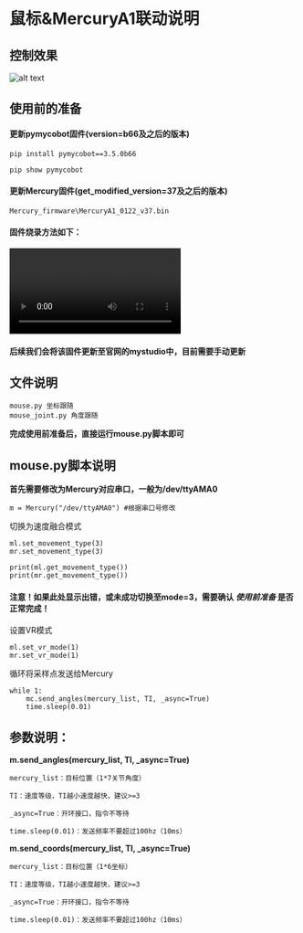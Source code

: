 # 鼠标&MercuryA1联动说明

## 控制效果
![alt text](../resource\mouse.gif)

## 使用前的准备

#### 更新pymycobot固件(version=b66及之后的版本)

	pip install pymycobot==3.5.0b66

	pip show pymycobot


#### 更新Mercury固件(get_modified_version=37及之后的版本)

	Mercury_firmware\MercuryA1_0122_v37.bin

#### 固件烧录方法如下：

<video controls src="../resource/MercuryA1固件烧录方法.mp4" title=""></video>

#### 后续我们会将该固件更新至官网的mystudio中，目前需要手动更新

## 文件说明

	mouse.py 坐标跟随
	mouse_joint.py 角度跟随

**完成使用前准备后，直接运行mouse.py脚本即可**

## mouse.py脚本说明

**首先需要修改为Mercury对应串口，一般为/dev/ttyAMA0**

	m = Mercury("/dev/ttyAMA0") #根据串口号修改

切换为速度融合模式

	ml.set_movement_type(3)
	mr.set_movement_type(3)

	print(ml.get_movement_type())
	print(mr.get_movement_type())

#### 注意！如果此处显示出错，或未成功切换至mode=3，需要确认 *使用前准备* 是否正常完成！

设置VR模式

	ml.set_vr_mode(1)
	mr.set_vr_mode(1)

循环将采样点发送给Mercury

	while 1:
		mc.send_angles(mercury_list, TI, _async=True)
		time.sleep(0.01)

## 参数说明：	

**m.send_angles(mercury_list, TI, _async=True)**
	
	mercury_list：目标位置（1*7关节角度）

	TI：速度等级，TI越小速度越快，建议>=3

	_async=True：开环接口，指令不等待
	
	time.sleep(0.01)：发送频率不要超过100hz（10ms）


**m.send_coords(mercury_list, TI, _async=True)**
	
	mercury_list：目标位置（1*6坐标）

	TI：速度等级，TI越小速度越快，建议>=3

	_async=True：开环接口，指令不等待
	
	time.sleep(0.01)：发送频率不要超过100hz（10ms）
